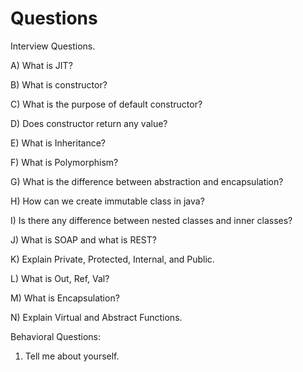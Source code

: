 # Questions
Interview Questions.

A) What is JIT?

B) What is constructor?

C) What is the purpose of default constructor?

D) Does constructor return any value?

E) What is Inheritance?

F) What is Polymorphism?

G) What is the difference between abstraction and encapsulation?

H) How can we create immutable class in java?

I) Is there any difference between nested classes and inner classes?

J) What is SOAP and what is REST?

K) Explain Private, Protected, Internal, and Public.

L) What is Out, Ref, Val?

M) What is Encapsulation?

N) Explain Virtual and Abstract Functions.

Behavioral Questions:

1) Tell me about yourself.
